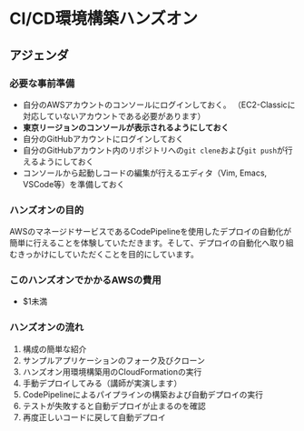 # CI/CD環境構築ハンズオン

## アジェンダ

### 必要な事前準備

- 自分のAWSアカウントのコンソールにログインしておく。
（EC2-Classicに対応していないアカウントである必要があります）
- **東京リージョンのコンソールが表示されるようにしておく**
- 自分のGitHubアカウントにログインしておく
- 自分のGitHubアカウント内のリポジトリへの`git clene`および`git push`が行えるようにしておく
- コンソールから起動しコードの編集が行えるエディタ（Vim, Emacs, VSCode等）を準備しておく

### ハンズオンの目的

AWSのマネージドサービスであるCodePipelineを使用したデプロイの自動化が簡単に行えることを体験していただきます。そして、デプロイの自動化へ取り組むきっかけにしていただくことを目的にしています。

### このハンズオンでかかるAWSの費用

- $1未満

### ハンズオンの流れ

1. 構成の簡単な紹介
1. サンプルアプリケーションのフォーク及びクローン
1. ハンズオン用環境構築用のCloudFormationの実行
1. 手動デプロイしてみる（講師が実演します）
1. CodePipelineによるパイプラインの構築および自動デプロイの実行
1. テストが失敗すると自動デプロイが止まるのを確認
1. 再度正しいコードに戻して自動デプロイ